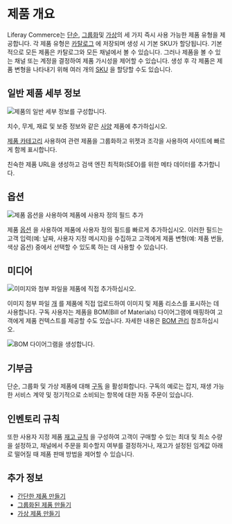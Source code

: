 
# 제품 개요

Liferay Commerce는 [단순](../product-types/creating-a-simple-product.md), [그룹화](../product-types/creating-a-simple-product.md)및 [가상](../product-types/creating-a-simple-product.md)의 세 가지 즉시 사용 가능한 제품 유형을 제공합니다. 각 제품 유형은 [카탈로그](../../catalogs/creating-a-new-catalog.md) 에 저장되며 생성 시 기본 SKU가 할당됩니다. 기본적으로 모든 제품은 카탈로그와 모든 채널에서 볼 수 있습니다. 그러나 제품을 볼 수 있는 채널 또는 계정을 결정하여 제품 가시성을 제어할 수 있습니다. 생성 후 각 제품은 제품 변형을 나타내기 위해 여러 개의 [SKU](./creating-skus-for-product-variants.md) 을 할당할 수도 있습니다.
<!--TASK: improve article flow and fill our Product features-->
## 일반 제품 세부 정보

![제품의 일반 세부 정보를 구성합니다.](./products-overview/images/01.png)

치수, 무게, 재료 및 보증 정보와 같은 [사양](./specifications.md) 제품에 추가하십시오.

[제품 카테고리](./organizing-your-catalog-with-product-categories.md) 사용하여 관련 제품을 그룹화하고 위젯과 조각을 사용하여 사이트에 빠르게 함께 표시합니다.

친숙한 제품 URL을 생성하고 검색 엔진 최적화(SEO)를 위한 메타 데이터를 추가합니다.

## 옵션

![제품 옵션을 사용하여 제품에 사용자 정의 필드 추가](./products-overview/images/02.png)

제품 [옵션](./using-product-options.md) 을 사용하여 제품에 사용자 정의 필드를 빠르게 추가하십시오. 이러한 필드는 고객 입력(예: 날짜, 사용자 지정 메시지)을 수집하고 고객에게 제품 변형(예: 제품 번들, 색상 옵션) 중에서 선택할 수 있도록 하는 데 사용할 수 있습니다.

## 미디어

![이미지와 첨부 파일을 제품에 직접 추가하십시오.](./products-overview/images/03.png)

이미지 [](./product-images.md) 첨부 파일 [개](./product-attachments.md) 를 제품에 직접 업로드하여 이미지 및 제품 리소스를 표시하는 데 사용합니다. 구독 사용자는 제품을 BOM(Bill of Materials) 다이어그램에 매핑하여 고객에게 제품 컨텍스트를 제공할 수도 있습니다. 자세한 내용은 [BOM 관리](./managing-boms.md) 참조하십시오.

![BOM 다이어그램을 생성합니다.](./products-overview/images/04.png)

## 기부금

단순, 그룹화 및 가상 제품에 대해 [구독](./enabling-subscriptions-for-a-product.md) 을 활성화합니다. 구독의 예로는 잡지, 재생 가능한 서비스 계약 및 정기적으로 소비되는 항목에 대한 자동 주문이 있습니다.

## 인벤토리 규칙

또한 사용자 지정 제품 [재고 규칙](../../../inventory-management.md) 을 구성하여 고객이 구매할 수 있는 최대 및 최소 수량을 설정하고, 채널에서 주문을 회수할지 여부를 결정하거나, 재고가 설정된 임계값 아래로 떨어질 때 제품 판매 방법을 제어할 수 있습니다.

## 추가 정보

* [간단한 제품 만들기](../product-types/creating-a-simple-product.md)
* [그룹화된 제품 만들기](../product-types/creating-a-grouped-product.md)
* [가상 제품 만들기](../product-types/creating-a-virtual-product.md)
